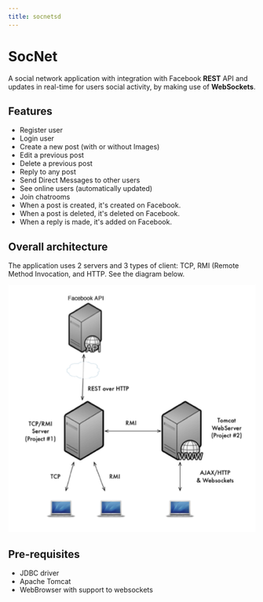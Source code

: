 ```yaml
---
title: socnetsd
---
```

SocNet
=============

A social network application with integration with Facebook __REST__ API and updates in real-time for users social activity, by making use of __WebSockets__.

## Features

* Register user
* Login user
* Create a new post (with or without Images)
* Edit a previous post
* Delete a previous post
* Reply to any post
* Send Direct Messages to other users
* See online users (automatically updated)
* Join chatrooms
* When a post is created, it's created on Facebook.
* When a post is deleted, it's deleted on Facebook.
* When a reply is made, it's added on Facebook.

## Overall architecture

The application uses 2 servers and 3 types of client: TCP, RMI (Remote Method Invocation, and HTTP. See the diagram below.

![](https://raw.githubusercontent.com/zydeon/socnetsd/master/screenshots/architecture.png)

## Pre-requisites

* JDBC driver
* Apache Tomcat
* WebBrowser with support to websockets
